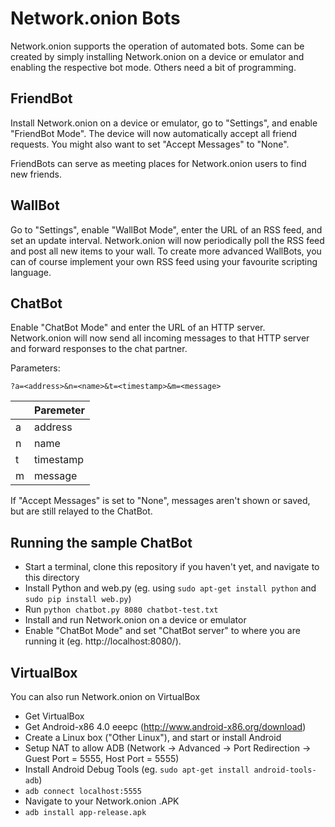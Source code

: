 # Network.onion Bots
Network.onion supports the operation of automated bots. Some can be created by simply installing Network.onion on a device or emulator and enabling the respective bot mode. Others need a bit of programming.

## FriendBot
Install Network.onion on a device or emulator, go to "Settings", and enable "FriendBot Mode". The device will now automatically accept all friend requests. You might also want to set "Accept Messages" to "None".

FriendBots can serve as meeting places for Network.onion users to find new friends. 

## WallBot
Go to "Settings", enable "WallBot Mode", enter the URL of an RSS feed, and set an update interval. Network.onion will now periodically poll the RSS feed and post all new items to your wall. To create more advanced WallBots, you can of course implement your own RSS feed using your favourite scripting language. 

## ChatBot
Enable "ChatBot Mode" and enter the URL of an HTTP server. Network.onion will now send all incoming messages to that HTTP server and forward responses to the chat partner.

Parameters:

``` ?a=<address>&n=<name>&t=<timestamp>&m=<message> ```

|   | Paremeter  |
|---|------------|
| a | address    |
| n | name       |
| t | timestamp  |
| m | message    |

If "Accept Messages" is set to "None", messages aren't shown or saved, but are still relayed to the ChatBot. 

## Running the sample ChatBot
- Start a terminal, clone this repository if you haven't yet, and navigate to this directory
- Install Python and web.py (eg. using ```sudo apt-get install python``` and ```sudo pip install web.py```)
- Run ```python chatbot.py 8080 chatbot-test.txt```
- Install and run Network.onion on a device or emulator
- Enable "ChatBot Mode" and set "ChatBot server" to where you are running it (eg. http://localhost:8080/).

## VirtualBox
You can also run Network.onion on VirtualBox
- Get VirtualBox
- Get Android-x86 4.0 eeepc (http://www.android-x86.org/download)
- Create a Linux box ("Other Linux"), and start or install Android
- Setup NAT to allow ADB (Network -> Advanced -> Port Redirection -> Guest Port = 5555, Host Port = 5555)
- Install Android Debug Tools (eg. ``` sudo apt-get install android-tools-adb ```)
- ``` adb connect localhost:5555 ```
- Navigate to your Network.onion .APK
- ``` adb install app-release.apk ```
